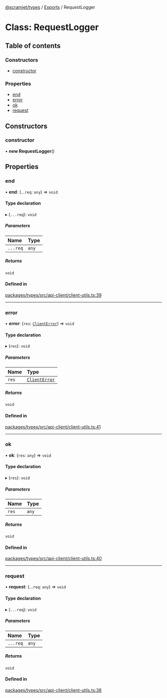 [@scramjet/types](../README.md) / [Exports](../modules.md) / RequestLogger

# Class: RequestLogger

## Table of contents

### Constructors

- [constructor](RequestLogger.md#constructor)

### Properties

- [end](RequestLogger.md#end)
- [error](RequestLogger.md#error)
- [ok](RequestLogger.md#ok)
- [request](RequestLogger.md#request)

## Constructors

### constructor

• **new RequestLogger**()

## Properties

### end

• **end**: (...`req`: `any`) => `void`

#### Type declaration

▸ (`...req`): `void`

##### Parameters

| Name | Type |
| :------ | :------ |
| `...req` | `any` |

##### Returns

`void`

#### Defined in

[packages/types/src/api-client/client-utils.ts:39](https://github.com/scramjetorg/transform-hub/blob/HEAD/packages/types/src/api-client/client-utils.ts#L39)

___

### error

• **error**: (`res`: [`ClientError`](ClientError.md)) => `void`

#### Type declaration

▸ (`res`): `void`

##### Parameters

| Name | Type |
| :------ | :------ |
| `res` | [`ClientError`](ClientError.md) |

##### Returns

`void`

#### Defined in

[packages/types/src/api-client/client-utils.ts:41](https://github.com/scramjetorg/transform-hub/blob/HEAD/packages/types/src/api-client/client-utils.ts#L41)

___

### ok

• **ok**: (`res`: `any`) => `void`

#### Type declaration

▸ (`res`): `void`

##### Parameters

| Name | Type |
| :------ | :------ |
| `res` | `any` |

##### Returns

`void`

#### Defined in

[packages/types/src/api-client/client-utils.ts:40](https://github.com/scramjetorg/transform-hub/blob/HEAD/packages/types/src/api-client/client-utils.ts#L40)

___

### request

• **request**: (...`req`: `any`) => `void`

#### Type declaration

▸ (`...req`): `void`

##### Parameters

| Name | Type |
| :------ | :------ |
| `...req` | `any` |

##### Returns

`void`

#### Defined in

[packages/types/src/api-client/client-utils.ts:38](https://github.com/scramjetorg/transform-hub/blob/HEAD/packages/types/src/api-client/client-utils.ts#L38)
